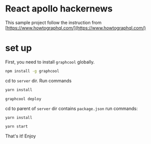 # React apollo hackernews
This sample project follow the instruction from  [https://www.howtographql.com/](https://www.howtographql.com/)

# set up

First, you need to install `graphcool` globally.

```bash
npm install -g graphcool
```

cd to `server` dir. Run commands

```bash
yarn install
```

```bash
graphcool deploy
```

cd to parent of `server` dir contains `package.json` run commands:
```bash
yarn install
```

```bash
yarn start
```

That's it! Enjoy